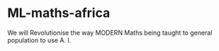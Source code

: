 # ML-maths-africa
We will Revolutionise the way MODERN Maths being taught to general population to use A. I. 
